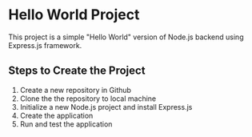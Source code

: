 # Hello World Project

This project is a simple "Hello World" version of Node.js backend using Express.js framework.

## Steps to Create the Project
1. Create a new repository in Github
2. Clone the the repository to local machine
3. Initialize a new Node.js project and install Express.js
4. Create the application
5. Run and test the application